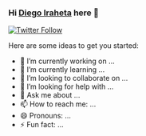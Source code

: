 ### Hi [Diego Iraheta][website] here 👋

[![Twitter Follow](https://img.shields.io/twitter/follow/FirstNameDiego?color=1DA1F2&label=Diego%20Iraheta&logo=twitter&style=for-the-badge)](https://twitter.com/FirstNameDiego)

Here are some ideas to get you started:

- 🔭 I’m currently working on ...
- 🌱 I’m currently learning ...
- 👯 I’m looking to collaborate on ...
- 🤔 I’m looking for help with ...
- 💬 Ask me about ...
- 📫 How to reach me: ...
- 😄 Pronouns: ...
- ⚡ Fun fact: ...

<!--links-->

[website]: https://naviscode.com/
